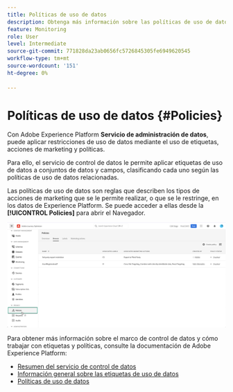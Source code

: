 ```yaml
---
title: Políticas de uso de datos
description: Obtenga más información sobre las políticas de uso de datos y el servicio de control de datos.
feature: Monitoring
role: User
level: Intermediate
source-git-commit: 771828da23ab0656fc5726845305fe6949620545
workflow-type: tm+mt
source-wordcount: '151'
ht-degree: 0%

---
```


# Políticas de uso de datos {#Policies}

Con Adobe Experience Platform **Servicio de administración de datos**, puede aplicar restricciones de uso de datos mediante el uso de etiquetas, acciones de marketing y políticas.

Para ello, el servicio de control de datos le permite aplicar etiquetas de uso de datos a conjuntos de datos y campos, clasificando cada uno según las políticas de uso de datos relacionadas.

Las políticas de uso de datos son reglas que describen los tipos de acciones de marketing que se le permite realizar, o que se le restringe, en los datos de Experience Platform. Se puede acceder a ellas desde la **[!UICONTROL Policies]** para abrir el Navegador.

![](assets/policies.png)

Para obtener más información sobre el marco de control de datos y cómo trabajar con etiquetas y políticas, consulte la documentación de Adobe Experience Platform:

* [Resumen del servicio de control de datos](https://experienceleague.adobe.com/docs/experience-platform/data-governance/home.html)
* [Información general sobre las etiquetas de uso de datos](https://experienceleague.adobe.com/docs/experience-platform/data-governance/labels/overview.html?lang=en)
* [Políticas de uso de datos](https://experienceleague.adobe.com/docs/experience-platform/data-governance/policies/overview.html)
